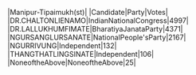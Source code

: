  
|Manipur-Tipaimukh(st)|
|Candidate|Party|Votes|
|DR.CHALTONLIENAMO|IndianNationalCongress|4997|
|DR.LALLUKHUMFIMATE|BharatiyaJanataParty|4371|
|NGURSANGLURSANATE|NationalPeople'sParty|2167|
|NGURRIVUNG|Independent|132|
|THANGTHATLINGSINATE|Independent|106|
|NoneoftheAbove|NoneoftheAbove|25|
